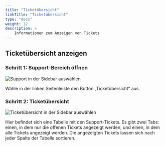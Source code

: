 ```yaml
---
title: "Ticketübersicht"
linkTitle: "Ticketübersicht"
type: "docs"
weight: 12
description: >
    Informationen zum Anzeigen von Tickets
---
```


## Ticketübersicht anzeigen

### Schritt 1: Support-Bereich öffnen

![Support in der Sidebar auswählen](../img/ticket-modul/a1.png)

Wähle in der linken Seitenleiste den Button „Ticketübersicht“ aus.

### Schritt 2: Ticketübersicht

![Ticketübersicht in der Sidebar auswählen](../img/ticket-modul/a2.png)

Hier befindet sich eine Tabelle mit den Support-Tickets. Es gibt zwei Tabs: einen, in dem nur die offenen Tickets angezeigt werden, und einen, in dem alle Tickets angezeigt werden. Die angezeigten Tickets lassen sich nach jeder Spalte der Tabelle sortieren.
